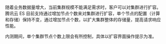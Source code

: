 随着业务数据量增大，当前集群规模不能满足需求时，客户可以对集群进行扩容。
腾讯云 ES 目前支持通过增加节点个数来对集群进行扩容，单个节点的配置（计算和存储）保持不变，通过增加节点个数，以扩大集群整体的存储量，提高请求响应性能。

内测期间，单个集群节点个数上限会有所控制，具体以扩容界面操作提示为准。
